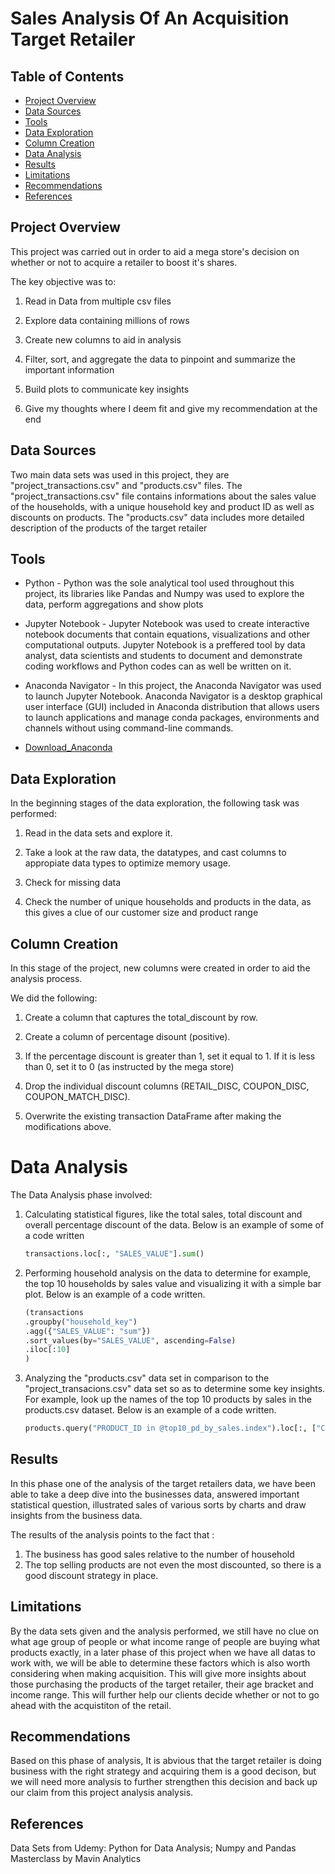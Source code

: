 # Sales Analysis Of An Acquisition Target Retailer


## Table of Contents

 - [Project Overview](#project-overview)
 - [Data Sources](#data-sources)
 - [Tools](#tools)
 - [Data Exploration](#data-exploration)
 - [Column Creation](#column-creation)
 - [Data Analysis](#data-analysis)
 - [Results](#results)
 - [Limitations](#limitations)
 - [Recommendations](#recommendations)
 - [References](#references)




## Project Overview

This project was carried out in order to aid a mega store's decision on whether or not to acquire a retailer to boost it's shares.

The key objective was to:
  1. Read in Data from multiple csv files
  
  2. Explore data containing millions of rows
  
  3. Create new columns to aid in analysis
  
  4. Filter, sort, and aggregate the data to pinpoint and summarize the important information
  
  5. Build plots to communicate key insights
  
  6. Give my thoughts where I deem fit and give my recommendation at the end


## Data Sources

Two main data sets was used in this project, they are "project_transactions.csv" and "products.csv" files. 
The "project_transactions.csv" file contains informations about the sales value of the households, with a unique household key and product ID as well as discounts on products.
The "products.csv" data includes more detailed description of the products of the target retailer


## Tools

- Python - Python was the sole analytical tool used throughout this project, its libraries like Pandas and Numpy was used to explore the data, perform aggregations and show plots

- Jupyter Notebook - Jupyter Notebook was used to create interactive notebook documents that contain equations, visualizations and other computational outputs. Jupyter Notebook is a preffered tool by data analyst, data scientists and students to document and demonstrate coding workflows and Python codes can as well be written on it.

- Anaconda Navigator - In this project, the Anaconda Navigator was used to launch Jupyter Notebook.
Anaconda Navigator is a desktop graphical user interface (GUI) included in Anaconda distribution that allows users to launch applications and manage conda packages, environments and channels without using command-line commands.
 - [Download_Anaconda](https://anaconda.com)



## Data Exploration

In the beginning stages of the data exploration, the following task was performed:

  1. Read in the data sets and explore it.

  2. Take a look at the raw data, the datatypes, and cast columns to appropiate data types to optimize memory usage.

  3. Check for missing data

  4. Check the number of unique households and products in the data, as this gives a clue of our customer size and product range




## Column Creation

In this stage of the project, new columns were created in order to aid the analysis process.

 We did the following:

  1. Create a column that captures the total_discount by row.

  2. Create a column of percentage disount (positive).

  3. If the percentage discount is greater than 1, set it equal to 1. If it is less than 0, set it to 0 (as instructed by the mega store)

  4. Drop the individual discount columns (RETAIL_DISC, COUPON_DISC, COUPON_MATCH_DISC).

  5. Overwrite the existing transaction DataFrame after making the modifications above.


# Data Analysis

The Data Analysis phase involved:
  1. Calculating statistical figures, like the total sales, total discount and overall percentage discount of the data.
     Below is an example of some of a code written
      ```Python
      transactions.loc[:, "SALES_VALUE"].sum()
      ```

  2. Performing household analysis on the data to determine for example, the top 10 households by sales value and visualizing it with a simple bar plot.
     Below is an example of a code written.
       ```Python
      (transactions
       .groupby("household_key")
       .agg({"SALES_VALUE": "sum"})
       .sort_values(by="SALES_VALUE", ascending=False)
       .iloc[:10]
      )
       ```

  3. Analyzing the "products.csv" data set in comparison to the "project_transacions.csv" data set so as to determine some key insights.
     For example, look up the names of the top 10 products by sales in the products.csv dataset.
     Below is an example of a code written.
        ```Python
        products.query("PRODUCT_ID in @top10_pd_by_sales.index").loc[:, ["COMMODITY_DESC", "SUB_COMMODITY_DESC"]]
        ```


##  Results

In this phase one of the analysis of the target retailers data, we have been able to take a deep dive into the businesses data, answered important statistical question, illustrated sales of various sorts by charts and draw insights from the business data.

The results of the analysis points to the fact that :

1. The business has good sales relative to the number of household
2. The top selling products are not even the most discounted, so there is a good discount strategy in place.


## Limitations

By the data sets given and the analysis performed, we still have no clue on what age group of people or what income range of people are buying what products exactly, in a later phase of this project when we have all datas to work with, we will be able to determine these factors which is also worth considering when making acquisition.
This will give more insights about those purchasing the products of the target retailer, their age bracket and income range. This will further help our clients decide whether or not to go ahead with the acquistiton of the retail.


## Recommendations

Based on this phase of analysis, It is abvious that the target retailer is doing business with the right strategy and acquiring them is a good decison, but we will need more analysis to further strengthen this decision and back up our claim from this project analysis analysis.


## References

Data Sets from Udemy: Python for Data Analysis; Numpy and Pandas Masterclass by Mavin Analytics

